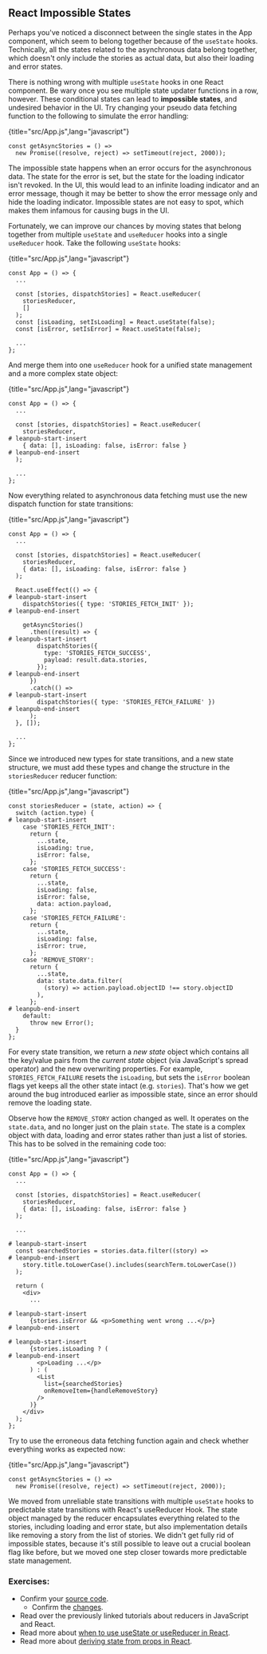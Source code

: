 ## React Impossible States

Perhaps you've noticed a disconnect between the single states in the App component, which seem to belong together because of the `useState` hooks. Technically, all the states related to the asynchronous data belong together, which doesn't only include the stories as actual data, but also their loading and error states.

There is nothing wrong with multiple `useState` hooks in one React component. Be wary once you see multiple state updater functions in a row, however. These conditional states can lead to **impossible states**, and undesired behavior in the UI. Try changing your pseudo data fetching function to the following to simulate the error handling:

{title="src/App.js",lang="javascript"}
~~~~~~~
const getAsyncStories = () =>
  new Promise((resolve, reject) => setTimeout(reject, 2000));
~~~~~~~

The impossible state happens when an error occurs for the asynchronous data. The state for the error is set, but the state for the loading indicator isn't revoked. In the UI, this would lead to an infinite loading indicator and an error message, though it may be better to show the error message only and hide the loading indicator. Impossible states are not easy to spot, which makes them infamous for causing bugs in the UI.

Fortunately, we can improve our chances by moving states that belong together from multiple `useState` and `useReducer` hooks into a single `useReducer` hook. Take the following `useState` hooks:

{title="src/App.js",lang="javascript"}
~~~~~~~
const App = () => {
  ...

  const [stories, dispatchStories] = React.useReducer(
    storiesReducer,
    []
  );
  const [isLoading, setIsLoading] = React.useState(false);
  const [isError, setIsError] = React.useState(false);

  ...
};
~~~~~~~

And merge them into one `useReducer` hook for a unified state management and a more complex state object:

{title="src/App.js",lang="javascript"}
~~~~~~~
const App = () => {
  ...

  const [stories, dispatchStories] = React.useReducer(
    storiesReducer,
# leanpub-start-insert
    { data: [], isLoading: false, isError: false }
# leanpub-end-insert
  );

  ...
};
~~~~~~~

Now everything related to asynchronous data fetching must use the new dispatch function for state transitions:

{title="src/App.js",lang="javascript"}
~~~~~~~
const App = () => {
  ...

  const [stories, dispatchStories] = React.useReducer(
    storiesReducer,
    { data: [], isLoading: false, isError: false }
  );

  React.useEffect(() => {
# leanpub-start-insert
    dispatchStories({ type: 'STORIES_FETCH_INIT' });
# leanpub-end-insert

    getAsyncStories()
      .then((result) => {
# leanpub-start-insert
        dispatchStories({
          type: 'STORIES_FETCH_SUCCESS',
          payload: result.data.stories,
        });
# leanpub-end-insert
      })
      .catch(() =>
# leanpub-start-insert
        dispatchStories({ type: 'STORIES_FETCH_FAILURE' })
# leanpub-end-insert
      );
  }, []);

  ...
};
~~~~~~~

Since we introduced new types for state transitions, and a new state structure, we must add these types and change the structure in the `storiesReducer` reducer function:

{title="src/App.js",lang="javascript"}
~~~~~~~
const storiesReducer = (state, action) => {
  switch (action.type) {
# leanpub-start-insert
    case 'STORIES_FETCH_INIT':
      return {
        ...state,
        isLoading: true,
        isError: false,
      };
    case 'STORIES_FETCH_SUCCESS':
      return {
        ...state,
        isLoading: false,
        isError: false,
        data: action.payload,
      };
    case 'STORIES_FETCH_FAILURE':
      return {
        ...state,
        isLoading: false,
        isError: true,
      };
    case 'REMOVE_STORY':
      return {
        ...state,
        data: state.data.filter(
          (story) => action.payload.objectID !== story.objectID
        ),
      };
# leanpub-end-insert
    default:
      throw new Error();
  }
};
~~~~~~~

For every state transition, we return a *new state* object which contains all the key/value pairs from the *current state* object (via JavaScript's spread operator) and the new overwriting properties. For example, `STORIES_FETCH_FAILURE` resets the `isLoading`, but sets the `isError` boolean flags yet keeps all the other state intact (e.g. `stories`). That's how we get around the bug introduced earlier as impossible state, since an error should remove the loading state.

Observe how the `REMOVE_STORY` action changed as well. It operates on the `state.data`, and no longer just on the plain `state`. The state is a complex object with data, loading and error states rather than just a list of stories. This has to be solved in the remaining code too:

{title="src/App.js",lang="javascript"}
~~~~~~~
const App = () => {
  ...

  const [stories, dispatchStories] = React.useReducer(
    storiesReducer,
    { data: [], isLoading: false, isError: false }
  );

  ...

# leanpub-start-insert
  const searchedStories = stories.data.filter((story) =>
# leanpub-end-insert
    story.title.toLowerCase().includes(searchTerm.toLowerCase())
  );

  return (
    <div>
      ...

# leanpub-start-insert
      {stories.isError && <p>Something went wrong ...</p>}
# leanpub-end-insert

# leanpub-start-insert
      {stories.isLoading ? (
# leanpub-end-insert
        <p>Loading ...</p>
      ) : (
        <List
          list={searchedStories}
          onRemoveItem={handleRemoveStory}
        />
      )}
    </div>
  );
};
~~~~~~~

Try to use the erroneous data fetching function again and check whether everything works as expected now:

{title="src/App.js",lang="javascript"}
~~~~~~~
const getAsyncStories = () =>
  new Promise((resolve, reject) => setTimeout(reject, 2000));
~~~~~~~

We moved from unreliable state transitions with multiple `useState` hooks to predictable state transitions with React's useReducer Hook. The state object managed by the reducer encapsulates everything related to the stories, including loading and error state, but also implementation details like removing a story from the list of stories. We didn't get fully rid of impossible states, because it's still possible to leave out a crucial boolean flag like before, but we moved one step closer towards more predictable state management.

### Exercises:

* Confirm your [source code](https://codesandbox.io/s/github/the-road-to-learn-react/hacker-stories/tree/2021/React-Impossible-States).
  * Confirm the [changes](https://github.com/the-road-to-learn-react/hacker-stories/compare/2021/React-Advanced-State...2021/React-Impossible-States).
* Read over the previously linked tutorials about reducers in JavaScript and React.
* Read more about [when to use useState or useReducer in React](https://www.robinwieruch.de/react-usereducer-vs-usestate).
* Read more about [deriving state from props in React](https://www.robinwieruch.de/react-derive-state-props).